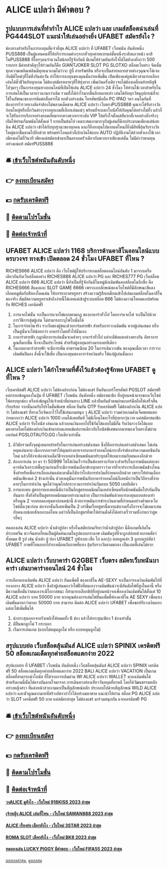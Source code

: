 # ALICE แปลว่า มีคำตอบ ?
## รูปแบบการเล่นที่ทำกำไร ALICE แปลว่า และ เกมส์สล็อตน่าเล่นที่ PG444SLOT แนะนำให้เล่นอย่างยิ่ง UFABET สมัครยังไง ?
ช่องทางสำหรับในการลงทุนที่แจ๋วที่สุด ALICE แปลว่า ที่ UFABET เว็บพนัน อันดับหนึ่ง PUSS888 เป็นผู้แทนคนที่ให้บริการเกมต่างๆจากทั่วทุกค่ายแบรนด์ชั้นหนึ่งระดับแถวหน้า คาสิโนPUSS888 ที่ใครๆคนจำนวนไม่น้อยก็รู้จักกันดี มีเกมให้ร่วมบันเทิงใจได้ไม่ต่ำลงยิ่งกว่า 500 รายการ มีค่ายสำคัญๆให้ร่วมกันก็คือ GIANTJOKER SLOT PG SLOTXO สล็อตเว็บตรง จัดเต็มทุกความเพลิดเพลินมีทุกแนวเกมไม่ว่าจะ บู้บี้ ล่าทรัพย์สิน หรือจะเป็นสายหลายสวยต่างๆคุณจะได้เจอกับมิติใหม่ๆที่ไม่ซ้ำกันต่อวัน ทำให้การลงทุนของคุณนั้นง่ายเพิ่มขึ้น เปิดเพียงแค่ยูสเดียวสามารถเลือกเล่นได้ชั่วชีวิตกับทุกเกม ไม่ต้องสมัครหลายๆที่ให้ยุ่งยาก เพิ่มเงินครั้งเดียวจบไม่ต้องเคลื่อนย้ายบัญชีไปๆมาๆ เป็นการลงทุนทางออนไลน์ที่เปิดให้เล่น ALICE แปลว่า 24 ชั่วโมง ให้ท่านใช้เวลาสำหรับในการเล่นได้เป็นเวลายาวนานกว่าเดิม รวมทั้งได้กำไรมากขึ้นอีกหลายเท่า เล่นได้กับทุกวัสดุอุปกรณ์ที่จะใช้ในลัษณะของการติดต่อสื่อสารได้ ยกตัวอย่างเช่น โทรศัพท์มือถือ PC IPAD ฯลฯ คนใดกันที่ต้องการร่ำรวยทางลัดจำต้องไม่พลาดเด็ดขาด ALICE แปลว่า เว็บตรงPUSS888 คุณจะได้รับรางวัลก้อนใหญ่หรือบิ๊กวินต่างๆจากทุกเกมที่เลือกเล่นแน่ๆ พร้อมที่จะแตกโบนัสให้กับคุณได้อย่างไม่ยั้ง แล้วก็จะได้รับการบริการอย่างยอดเยี่ยมจากทางพวกเราระดับ VIP ให้ตรึงใจตั้งแต่ทีแรกที่เจออย่างยิ่งจริงๆ เปิดให้ท่านเริ่มพนันได้ตั้งแต่ 1 บาทเป็นต้นไป เหมาะสมเอามากๆกับผู้เล่นที่มีงบประมาณเพียงแต่น้อยนิด ALICE แปลว่า เข้าได้กับทุกฐานะของทุกคน และก็ยิ่งลงทุนไปมากแค่ไหนก็ยิ่งมีสิทธิ์ลุ้นรับรางวัลใหญ่มากขึ้นตามไปอีกด้วย พร้อมทำโอนแล้วก็เบิกเงินได้แบบ AUTO ปฏิบัติงานได้ด้วยตัวเองใช้เวลาเพียงแค่ไม่กี่วินาที เพียงแต่สมัครเข้ามาเป็นครอบครัวเดียวกับพวกเราเพียงแค่นั้น ไม่มีคำว่าขาดทุนอย่างแน่แท้ สมัครPUSS888

## 🛎 [เข้าเว็บไซต์พนันอันดับหนึ่ง](https://bit.ly/3SdLNi2)
## 👉 [ลงทะเบียนสมัคร](https://bit.ly/3SdLNi2)
## 💵 [กดรับเครดิตฟรี](https://bit.ly/3dyRKHj)
## 👑 [ติดตามโปรโมชั่น](https://bit.ly/3dyRKHj)
## 📱 [ติดต่อเจ้าหน้าที่](https://bit.ly/3dyRKHj)

## UFABET ALICE แปลว่า 1168 บริการด้านคาสิโนออนไลน์แบบครบวงจร ทางเข้า เปิดตลอด 24 ชั่วโมง UFABET ที่ไหน ?
RICHES666 ALICE แปลว่า คือ เว็บไซต์ผู้ให้บริการเกมสล็อตออนไลน์อันดับ 1 มาจากเครือเดียวกันกับเว็บสล็อตอย่าง RICHES888 ALICE แปลว่า PG และ RICHES777 PG เว็บสล็อต ALICE แปลว่า 666 ALICE แปลว่า นี้ยังเป็นที่รู้จักกันดีในหมู่นักเดิมพันคอสล็อตในอีกชื่อ คือ RICHES666 สีแดงและ SLOT GAME 6666 เพราะเอกลักษณ์ของเว็บไซต์ที่มีลักษณะสีแดงเลือดหมูตัดกับสีทองโดดเด่น ให้บรรยากาศหรูหรา สร้างความรู้สึกเหมือนเข้าไปเล่นเกมสล็อตในคาสิโนของจริง สัมผัสความหรูหราเข้าถึงง่ายนี้ได้เลยแค่เข้าสู่ระบบสล็อต 666 ไม่ต้องดาวน์โหลดแอปพร้อมรับ RICHES เครดิตฟรี
1. การแจกไพ่นั้น จะเป็นการแจกไพ่แบบตามกฎ ของบาคาร่าทั่วไป โดยการแจกไพ่ จะเป็นไปด้วย การวิธีการสุ่มผู้เล่น ไม่สามารถระบุไพ่ใบนั้นได้
2. ในการจ่ายเงินจริง รางวัลของผู้ชนะด้วยการ์ดสายฟ้า สำหรับการวางเดิมพัน หากผู้เล่นเสมอ หรือเป็นคู่นั้นจะได้น้อยกว่า บาคาร่าโดยทั่วไปนั่นเอง
3. บาคาร่าสายฟ้า กฎกติกาการเล่นนั้นจะคล้ายๆ บาคาร่าทั่วไป แต่จะมีข้อแตกต่างตรงกัน อัตราการคูณที่มากขึ้น ซึ่งจะเป็นประโยชน์ สำหรับผู้ลงทุนอย่างมากเลยทีเดียว
4. ในเกมบาคาร่าสายฟ้า จะมีการเพิ่ม ค่าธรรมเนียม 20 ในการเดิมวางพัน ของคุณเมื่อเวลา การวางเดิมพันปิดลง สิ่งนี้จะใช้เพื่อ เป็นกองทุนของการจ่ายเงินตริง ให้แก่ผู้เล่นนั้นเอง

## ALICE แปลว่า ได้กำไรตามที่ตั้งไว้แล้วต้องรู้จักพอ UFABET ดูที่ไหน ?
เว็บเครดิตฟรี ALICE แปลว่า ไม่ต้องฝากก่อน ไม่ต้องแชร์ ยืนยันเบอร์โทรศัพท์ PGSLOT สมัครฟรี แค่กรอกข้อมูลลงในปุ่ม ที่ UFABET เว็บพนัน อันดับหนึ่ง สมัครสมาชิก ที่อยู่บนหน้าแรกของเว็บไซต์ให้ครบทุกช่อง หรือส่งข้อมูลให้เจ้าหน้าที่ผ่านทาง LINE แล้วยืนยันตัวตนผ่านเบอร์มือถือให้เสร็จสิ้นเรียบร้อย จากนั้นกดรับโปรโมชั่นพิเศษ สล็อต ยืนยัน OTP รับเครดิตฟรี ไม่ต้องฝากเงิน ALICE แปลว่า ไม่ต้องแชร์ ที่ทางเว็บจัดเอาไว้ไปใช้เล่นเกมสนุก ๆ ALICE แปลว่า รวมค่ายเกมดังแจ็คพอตแตกง่ายมากกว่า ALICE แปลว่า 1000 เกมได้เลยทันที ไม่มีเงื่อนไขอะไรที่ยุ่งยากวุ่นวาย แค่สมัครสมาชิก ALICE แปลว่า รับโบนัส เล่นเกม แล้วถอนเงินออกไปใช้กันได้แบบไม่มีอั้น รับเงินรางวัลได้แบบมหาศาลโดยไม่ต้องฝากเงินเข้ามาก่อนเลยแม้แต่บาทเดียวกับโบนัสพิเศษมากมายของเว็บตรงไม่ผ่านเอเย่นต์ PGSLOTAUTO.GG เว็บเดียวเท่านั้น
1. มีวินัยรวมทั้งจุดมุ่งหมายสำหรับในการเล่นอย่างสม่ำเสมอ ซึ่งก็คือการเล่นอย่างสม่ำเสมอ ไม่เล่นหยุดเล่นหาย เนื่องจากอาจทำให้คุณห่างหายจากบาคาร่าออนไลน์กระทั่งจำต้องทำความเคยชินกันใหม่ แล้วก็ยังจะต้องนำเคล็ดวิธีจากเหล่าเซียนพนันมาประยุกต์ให้เหมาะสมกับตนเองอีกด้วย
2. ต้องการเล่น บา คา ร่า 5G999 ให้ได้เงินเร็วจำเป็นต้องทราบจังหวะสำหรับในการพนันแต่ละตา ควรคิดวิเคราะห์พื้นฐานก่อนที่จะมีการพนันเลือกข้างทุกคราวว่าควรที่จะทำการเลือกพนันข้างไหน ซึ่งสำหรับเพื่อการเลือกเล่นแต่ละตานั้นก็นับว่าใกล้การทำเงินที่ง่ายมากอีกด้วย เพราะให้ท่านเลือกพนันเพียงแค่ 2 ข้างเท่านั้น ด้วยเหตุนั้นการพนันกับบาคาร่าออนไลน์ก็เลยนับว่าเป็นวิถีทางที่ง่ายดายๆในการทำเงิน พูดได้ว่าคุณใกล้กระบวนการทำเงินกันแบบ 5050 เลยทีเดียว
3. การแทงทบ สูตรการแทงทบนี้นับว่าเป็นอีกสูตรยอดนิยมในเหล่าเซียนหรือนักพนันมือโปรกันเป็นอันมาก ทั้งยังยังเป็นสูตรยอดนิยมมาอย่างนานด้วย เป็นการเดิมพันด้วยการลงทุนแบบสองเท่า หรือคูณ 2 จากยอดลงทุนตาก่อนหน้านี้ ด้วยการพนันการชำระเงินตามที่กำหนดอย่างต่ำของเว็บไซต์นั้นๆซะก่อน ต่อจากนั้นก็เลยเพิ่มเป็น 2 เท่าขึ้นเรื่อยสูตรนี้หากแม้บางครั้งก็อาจจะไม่เหมาะสมกับคนงบน้อยสักเยอะแค่ไหน แต่ว่าก็เป็นอีกสูตรที่พาให้ท่านมั่งคั่งได้อย่างเร็วรวมทั้งง่ายกว่าสูตรอื่นๆ

ทดลองเล่น ALICE แปลว่า น้ำเต้าปูปลา หรือในสมัยก่อนเรียกว่าน้ำเต้าปูปลา นี่คือเกมที่เกิดในประเทศจีน ชาวจีนฮกเกี้ยนเป็นผู้คิดค้นเกมในรูปแบบกระดาษ เดิมพันรูปที่จะถูกปล่อยด้วยภาพสัตว์ทั้งหมด 6 รูป เช่น น้ำเต้า ปู ปลา UFABET ยูฟ่าเบท เสือ ไก่ และกุ้ง ทอยลูกเต๋า 3 ลูกบนรูปสัตว์ UFABET ภาพที่โยนออกไปจะเหมือนกับภาพที่แทง ลุ้นรับรางวัลตามตกลง เป็นเกมที่เล่นไม่ยาก

## ALICE แปลว่า เว็บบาคาร่า G2GBET เว็บตรง สมัครเว็บพนันบาคาร่า เล่นบาคาร่าออนไลน์ 24 ชั่วโมง
การเลือกแทงเดิมพัน ALICE แปลว่า ทีนแพ็ตตี้ ของคาสิโน AE-SEXY จะเป็นการลงเงินเดิมพันไปที่กองกลาง ALICE แปลว่า ซึ่งถ้าผู้เล่นมองว่าไพ่ฝั่งที่ตนเองวางเดิมพันน่าจะมีอันดับไพ่ที่สูงในตานี้ หรือมีความเชื่อมั่นว่าตนเองจะมีโอกาสชนะ ก็สามารถเลือกชิปที่อยู่บนหน้าจอเพื่อลงเงินเดิมพันได้ตั้งแต่ 10 ALICE แปลว่า บาท 50000 บาท
หากคุณต้องการเล่นไพ่ทีนแพ็ตตี้ห้องคาสิโน AE SEXY เพื่อแทงเดิมพันมากกว่าตาละ 50000 บาท สามารถ ติดต่อ ALICE แปลว่า UFABET เพื่อขอปรับวงเงินแทงแต่ละไม้เพิ่มขึ้นได้
1. นำกระสุนออกจากรังเพลิงให้หมดทั้ง 6 ช่อง แล้วใส่กระสุนเพียง 1 ช่องเท่านั้น
2. มีปืนพกลูกโม่ 1 กระบอก
3. เริ่มการเล่นเกม (แบบไม่หมุนลูกโม่ หรือ แบบหมุนลูกโม่)

## สรุปแบบย่อ เว็บสล็อตลุ้นมันส์ ALICE แปลว่า SPINIX เครดิตฟรี 50 สล็อตเกมเด็ดทุกค่ายสล็อตแตกง่าย 2022
สรุปแบบย่อ ที่ UFABET เว็บพนัน อันดับหนึ่ง เว็บสล็อตลุ้นมันส์ ALICE แปลว่า SPINIX เครดิตฟรี 50 สล็อตเกมเด็ดทุกค่ายสล็อตแตกง่าย 2022 BALI ALICE แปลว่า VACATION เป็นเกมสล็อตที่สามารถนำโบนัส ที่ได้จากการเติมผ่าน WI ALICE แปลว่า WALLET มาลงเดิมพันได้ สำหรับเกมนี้นั้นได้แรงบันดาลใจมาจาก การเดินทางท่องเที่ยววันหยุดที่บาหลี โดยได้วัฒนธรรมหลักอย่างหญิงสาว ที่แต่งหน้าสวยงามมาเป็นสัญลักษณ์หลัก ประกอบไปด้วยสัญลักษณ์ WILD ALICE แปลว่า และตัวคูณมากมายที่สร้างอัตรากำไรได้อย่างมหาศาล
แนะนำให้อ่าน สล็อต PG ALICE แปลว่า SLOT เครดิตฟรี 50 บาท แค่สมัครล่าสุด ไม่ต้องแชร์ มาร่วมสนุกกัน แจกเครดิตฟรี PG

## 🛎 [เข้าเว็บไซต์พนันอันดับหนึ่ง](https://bit.ly/3SdLNi2)
## 👉 [ลงทะเบียนสมัคร](https://bit.ly/3SdLNi2)
## 💵 [กดรับเครดิตฟรี](https://bit.ly/3dyRKHj)
## 👑 [ติดตามโปรโมชั่น](https://bit.ly/3dyRKHj)
## 📱 [ติดต่อเจ้าหน้าที่](https://bit.ly/3dyRKHj)

#### [วงALICE ดูยังไง - เว็บใหม่ 918KISS 2023 ล่าสุด](https://atom.io/themes/วงalice%20ดูยังไง%20-%20เว็บใหม่%20918kiss%202023%20ล่าสุด)
#### [เจ้าหญิง ALICE เล่นที่ไหน - เว็บใหม่ SAWAN888 2023 ล่าสุด](https://atom.io/themes/เจ้าหญิง%20alice%20เล่นที่ไหน%20-%20เว็บใหม่%20sawan888%202023%20ล่าสุด)
#### [ALICE เรื่องย่อ เลือกยังไง - เว็บใหม่ 3STAR 2023 ล่าสุด](https://atom.io/themes/alice%20เรื่องย่อ%20เลือกยังไง%20-%20เว็บใหม่%203star%202023%20ล่าสุด)
#### [ROMA SLOT เลือกยังไง - เว็บใหม่ BK8 2023 ล่าสุด](https://atom.io/themes/roma%20slot%20เลือกยังไง%20-%20เว็บใหม่%20bk8%202023%20ล่าสุด)
#### [ทดลองเล่น LUCKY PIGGY มีคำตอบ - เว็บใหม่ FIFA55 2023 ล่าสุด](https://atom.io/themes/ทดลองเล่น%20lucky%20piggy%20มีคำตอบ%20-%20เว็บใหม่%20fifa55%202023%20ล่าสุด)

[ผลบอลล่าสุด](https://siamsport.tv "ผลบอลล่าสุด"), [ดูบอลสด](https://siamsport.tv/ดูบอลสด "ดูบอลสด")